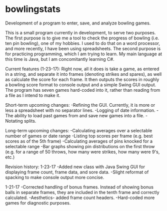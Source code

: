 # bowlingstats
Development of a program to enter, save, and analyze bowling games.

This is a small program currently in development, to serve two purposes.  The first purpose is to give me a tool to check the progress of bowling (i.e. ten pin bowling), one of my hobbies.  I used to do that on a word processor, and more recently, I have been using spreadsheets.  The second purpose is for practicing programming, which I am trying to learn.  My main language at this time is Java, but I am concomitantly learning C#.

Current features (1-23-17):
Right now, all it does is take a game, as entered in a string, and separate it into frames (denoting strikes and spares), as well as calculate the score for each frame.  It then outputs the scores in roughly a bowling score format to console output and a simple Swing GUI output.
The program has seven games hard-coded into it, rather than reading from a file as I intend to make it.

Short-term upcoming changes:
-Refining the GUI.  Currently, it is more or less a spreadsheet with no separator lines.
-Logging of date information.
-The ability to load past games from and save new games into a file.
-Notating splits.

Long-term upcoming changes:
-Calculating averages over a selectable number of games or date range
-Listing top scores per frame (e.g. best scores as of the 5th frame)
-Calculating averages of pins knocked for a selectable range
-Bar graphs showing pin distributions on the first throw (e.g. for a range of 50 throws, how many were strikes, how many were 9's, etc.)

Revision history:
1-23-17
-Added new class with Java Swing GUI for displaying frame count, frame data, and sore data.
-Slight reformat of spacking to make console output more concise.

1-21-17
-Corrected handling of bonus frames.  Instead of showing bonus balls in separate frames, they are included in the tenth frame and correctly calculated.
-Aesthetics- added frame count headers.
-Hard-coded more games for diagnostic purposes.
